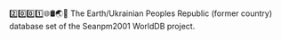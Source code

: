 2️⃣️0️⃣️0️⃣️1️⃣️🌐️🛢️🌏️🏴️ The Earth/Ukrainian Peoples Republic (former country) database set of the Seanpm2001 WorldDB project.
